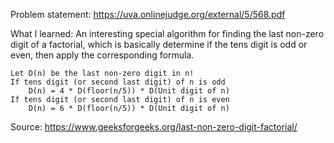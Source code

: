 Problem statement: https://uva.onlinejudge.org/external/5/568.pdf

What I learned: An interesting special algorithm for finding the last non-zero
digit of a factorial, which is basically determine if the tens digit is odd or
even, then apply the corresponding formula.
```
Let D(n) be the last non-zero digit in n!
If tens digit (or second last digit) of n is odd
    D(n) = 4 * D(floor(n/5)) * D(Unit digit of n) 
If tens digit (or second last digit) of n is even
    D(n) = 6 * D(floor(n/5)) * D(Unit digit of n)
```
Source: https://www.geeksforgeeks.org/last-non-zero-digit-factorial/
